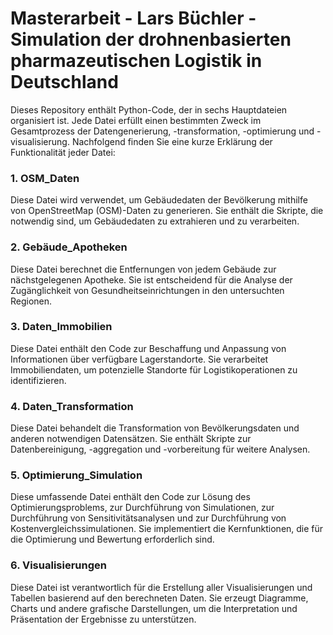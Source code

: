 # Masterarbeit - Lars Büchler - Simulation der drohnenbasierten pharmazeutischen Logistik in Deutschland


Dieses Repository enthält Python-Code, der in sechs Hauptdateien organisiert ist. Jede Datei erfüllt einen bestimmten Zweck im Gesamtprozess der Datengenerierung, -transformation, -optimierung und -visualisierung. Nachfolgend finden Sie eine kurze Erklärung der Funktionalität jeder Datei:

### 1. OSM_Daten
Diese Datei wird verwendet, um Gebäudedaten der Bevölkerung mithilfe von OpenStreetMap (OSM)-Daten zu generieren. Sie enthält die Skripte, die notwendig sind, um Gebäudedaten zu extrahieren und zu verarbeiten.

### 2. Gebäude_Apotheken
Diese Datei berechnet die Entfernungen von jedem Gebäude zur nächstgelegenen Apotheke. Sie ist entscheidend für die Analyse der Zugänglichkeit von Gesundheitseinrichtungen in den untersuchten Regionen.

### 3. Daten_Immobilien
Diese Datei enthält den Code zur Beschaffung und Anpassung von Informationen über verfügbare Lagerstandorte. Sie verarbeitet Immobiliendaten, um potenzielle Standorte für Logistikoperationen zu identifizieren.

### 4. Daten_Transformation
Diese Datei behandelt die Transformation von Bevölkerungsdaten und anderen notwendigen Datensätzen. Sie enthält Skripte zur Datenbereinigung, -aggregation und -vorbereitung für weitere Analysen.

### 5. Optimierung_Simulation
Diese umfassende Datei enthält den Code zur Lösung des Optimierungsproblems, zur Durchführung von Simulationen, zur Durchführung von Sensitivitätsanalysen und zur Durchführung von Kostenvergleichssimulationen. Sie implementiert die Kernfunktionen, die für die Optimierung und Bewertung erforderlich sind.

### 6. Visualisierungen
Diese Datei ist verantwortlich für die Erstellung aller Visualisierungen und Tabellen basierend auf den berechneten Daten. Sie erzeugt Diagramme, Charts und andere grafische Darstellungen, um die Interpretation und Präsentation der Ergebnisse zu unterstützen.
